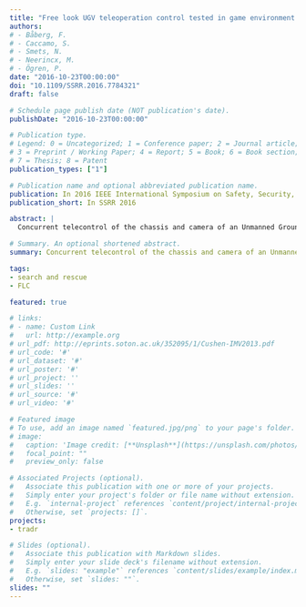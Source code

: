 ```yaml
---
title: "Free look UGV teleoperation control tested in game environment: Enhanced performance and reduced workload"
authors:
# - Båberg, F.
# - Caccamo, S.
# - Smets, N.
# - Neerincx, M.
# - Ögren, P.
date: "2016-10-23T00:00:00"
doi: "10.1109/SSRR.2016.7784321"
draft: false

# Schedule page publish date (NOT publication's date).
publishDate: "2016-10-23T00:00:00"

# Publication type.
# Legend: 0 = Uncategorized; 1 = Conference paper; 2 = Journal article;
# 3 = Preprint / Working Paper; 4 = Report; 5 = Book; 6 = Book section;
# 7 = Thesis; 8 = Patent
publication_types: ["1"]

# Publication name and optional abbreviated publication name.
publication: In 2016 IEEE International Symposium on Safety, Security, and Rescue Robotics (SSRR)
publication_short: In SSRR 2016

abstract: |
  Concurrent telecontrol of the chassis and camera of an Unmanned Ground Vehicle (UGV) is a demanding task for Urban Search and Rescue (USAR) teams. The standard way of controlling UGVs is called Tank Control (TC), but there is reason to believe that Free Look Control (FLC), a control mode used in games, could reduce this load substantially by decoupling, and providing separate controls for, camera translation and rotation. The general hypothesis is that FLC (1) reduces robot operators' workload and (2) enhances their performance for dynamic and time-critical USAR scenarios. A game-based environment was set-up to systematically compare FLC with TC in two typical search and rescue tasks: navigation and exploration. The results show that FLC improves mission performance in both exploration (search) and path following (navigation) scenarios. In the former, more objects were found, and in the latter shorter navigation times were achieved. FLC also caused lower workload and stress levels in both scenarios, without inducing a significant difference in the number of collisions. Finally, FLC was preferred by 75% of the subjects for exploration, and 56% for path following.

# Summary. An optional shortened abstract.
summary: Concurrent telecontrol of the chassis and camera of an Unmanned Ground Vehicle (UGV) is a demanding task for Urban Search and Rescue (USAR) teams.

tags:
- search and rescue
- FLC

featured: true

# links:
# - name: Custom Link
#   url: http://example.org
# url_pdf: http://eprints.soton.ac.uk/352095/1/Cushen-IMV2013.pdf
# url_code: '#'
# url_dataset: '#'
# url_poster: '#'
# url_project: ''
# url_slides: ''
# url_source: '#'
# url_video: '#'

# Featured image
# To use, add an image named `featured.jpg/png` to your page's folder. 
# image:
#   caption: 'Image credit: [**Unsplash**](https://unsplash.com/photos/pLCdAaMFLTE)'
#   focal_point: ""
#   preview_only: false

# Associated Projects (optional).
#   Associate this publication with one or more of your projects.
#   Simply enter your project's folder or file name without extension.
#   E.g. `internal-project` references `content/project/internal-project/index.md`.
#   Otherwise, set `projects: []`.
projects:
- tradr

# Slides (optional).
#   Associate this publication with Markdown slides.
#   Simply enter your slide deck's filename without extension.
#   E.g. `slides: "example"` references `content/slides/example/index.md`.
#   Otherwise, set `slides: ""`.
slides: ""
---
```


<!-- {{% alert note %}}
Click the *Cite* button above to demo the feature to enable visitors to import publication metadata into their reference management software.
{{% /alert %}} -->

<!-- {{% alert note %}}
Click the *Slides* button above to demo Academic's Markdown slides feature.
{{% /alert %}} -->
<!-- 
Supplementary notes can be added here, including [code and math](https://sourcethemes.com/academic/docs/writing-markdown-latex/).
 -->
